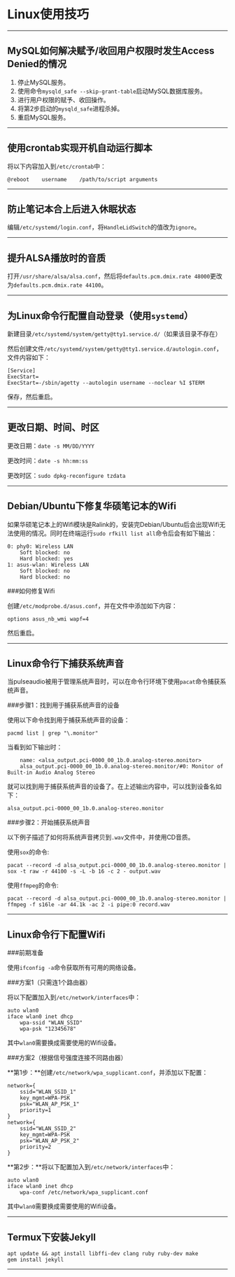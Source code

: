 Linux使用技巧
=============

---

MySQL如何解决赋予/收回用户权限时发生Access Denied的情况
-------------------------------------------------------

1. 停止MySQL服务。
2. 使用命令`mysqld_safe --skip-grant-table`启动MySQL数据库服务。
3. 进行用户权限的赋予、收回操作。
4. 将第2步启动的`mysqld_safe`进程杀掉。
5. 重启MySQL服务。

---

使用crontab实现开机自动运行脚本
-------------------------------

将以下内容加入到`/etc/crontab`中：

	@reboot    username    /path/to/script arguments

---

防止笔记本合上后进入休眠状态
----------------------------

编辑`/etc/systemd/login.conf`，将`HandleLidSwitch`的值改为`ignore`。

---

提升ALSA播放时的音质
--------------------

打开`/usr/share/alsa/alsa.conf`，然后将`defaults.pcm.dmix.rate 48000`更改为`defaults.pcm.dmix.rate 44100`。

---

为Linux命令行配置自动登录（使用`systemd`）
------------------------------------------

新建目录`/etc/systemd/system/getty@tty1.service.d/`（如果该目录不存在）

然后创建文件`/etc/systemd/system/getty@tty1.service.d/autologin.conf`，文件内容如下：

	[Service]
	ExecStart=
	ExecStart=-/sbin/agetty --autologin username --noclear %I $TERM

保存，然后重启。

---

更改日期、时间、时区
--------------------

更改日期：`date -s MM/DD/YYYY`
	
更改时间：`date -s hh:mm:ss`

更改时区：`sudo dpkg-reconfigure tzdata`

---

Debian/Ubuntu下修复华硕笔记本的Wifi
-----------------------------------

如果华硕笔记本上的Wifi模块是Ralink的，安装完Debian/Ubuntu后会出现Wifi无法使用的情况。同时在终端运行`sudo rfkill list all`命令后会有如下输出：

	0: phy0: Wireless LAN
		Soft blocked: no
		Hard blocked: yes
	1: asus-wlan: Wireless LAN
		Soft blocked: no
		Hard blocked: no

###如何修复Wifi

创建`/etc/modprobe.d/asus.conf`，并在文件中添加如下内容：

	options asus_nb_wmi wapf=4

然后重启。

---

Linux命令行下捕获系统声音
-------------------------

当pulseaudio被用于管理系统声音时，可以在命令行环境下使用`pacat`命令捕获系统声音。

###步骤1：找到用于捕获系统声音的设备

使用以下命令找到用于捕获系统声音的设备：

	pacmd list | grep "\.monitor"
	
当看到如下输出时：

		name: <alsa_output.pci-0000_00_1b.0.analog-stereo.monitor>
		alsa_output.pci-0000_00_1b.0.analog-stereo.monitor/#0: Monitor of Built-in Audio Analog Stereo
		
就可以找到用于捕获系统声音的设备了。在上述输出内容中，可以找到设备名如下：

	alsa_output.pci-0000_00_1b.0.analog-stereo.monitor

###步骤2：开始捕获系统声音

以下例子描述了如何将系统声音拷贝到`.wav`文件中，并使用CD音质。

使用`sox`的命令:

	pacat --record -d alsa_output.pci-0000_00_1b.0.analog-stereo.monitor | sox -t raw -r 44100 -s -L -b 16 -c 2 - output.wav
	
使用`ffmpeg`的命令:
	
	pacat --record -d alsa_output.pci-0000_00_1b.0.analog-stereo.monitor | ffmpeg -f s16le -ar 44.1k -ac 2 -i pipe:0 record.wav

---

Linux命令行下配置Wifi
---------------------

###前期准备

使用`ifconfig -a`命令获取所有可用的网络设备。

###方案1（只需连1个路由器）

将以下配置加入到`/etc/network/interfaces`中：

	auto wlan0
	iface wlan0 inet dhcp
		wpa-ssid "WLAN_SSID"
		wpa-psk "12345678"

其中`wlan0`需要换成需要使用的Wifi设备。

###方案2（根据信号强度连接不同路由器）

**第1步：**创建`/etc/network/wpa_supplicant.conf`，并添加以下配置：

	network={
		ssid="WLAN_SSID_1"
		key_mgmt=WPA-PSK
		psk="WLAN_AP_PSK_1"
		priority=1
	}
	network={
		ssid="WLAN_SSID_2"
		key_mgmt=WPA-PSK
		psk="WLAN_AP_PSK_2"
		priority=2
	}

**第2步：**将以下配置加入到`/etc/network/interfaces`中：

	auto wlan0
	iface wlan0 inet dhcp
		wpa-conf /etc/network/wpa_supplicant.conf

其中`wlan0`需要换成需要使用的Wifi设备。

---

Termux下安装Jekyll
------------------

	apt update && apt install libffi-dev clang ruby ruby-dev make
	gem install jekyll

---

